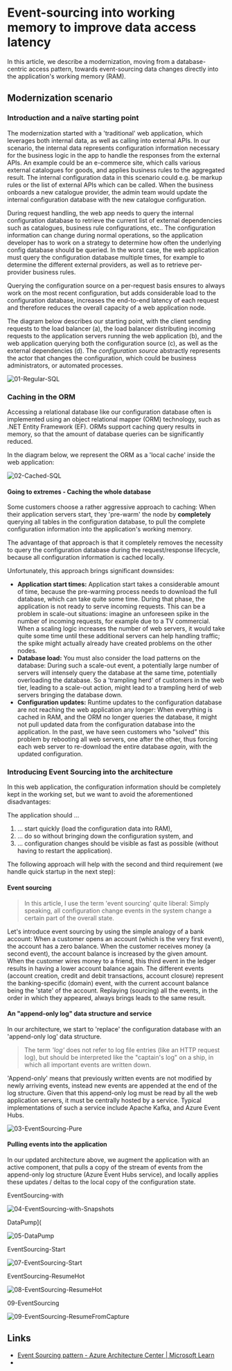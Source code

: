 # Event-sourcing into working memory to improve data access latency

In this article, we describe a modernization, moving from a database-centric access pattern, towards event-sourcing data changes directly into the application's working memory (RAM). 

## Modernization scenario

### Introduction and a naïve starting point

The modernization started with a 'traditional' web application, which leverages both internal data, as well as calling into external APIs. In our scenario, the internal data represents configuration information necessary for the business logic in the app to handle the responses from the external APIs. An example could be an e-commerce site, which calls various external catalogues for goods, and applies business rules to the aggregated result. The internal configuration data in this scenario could e.g. be markup rules or the list of external APIs which can be called. When the business onboards a new catalogue provider, the admin team would update the internal configuration database with the new catalogue configuration. 

During request handling, the web app needs to query the internal configuration database to retrieve the current list of external dependencies such as catalogues, business rule configurations, etc.. The configuration information can change during normal operations, so the application developer has to work on a strategy to determine how often the underlying config database should be queried. In the worst case, the web application must query the configuration database multiple times, for example to determine the different external providers, as well as to retrieve per-provider business rules. 

Querying the configuration source on a per-request basis ensures to always work on the most recent configuration, but adds considerable load to the configuration database, increases the end-to-end latency of each request and therefore reduces the overall capacity of a web application node.

The diagram below describes our starting point, with the client sending requests to the load balancer (a), the load balancer distributing incoming requests to the application servers running the web application (b), and the web application querying both the configuration source (c), as well as the external dependencies (d). The *configuration source* abstractly represents the actor that changes the configuration, which could be business administrators, or automated processes.

![01-Regular-SQL](2023-01-25--event-sourcing-1_01-Regular-SQL.png)

### Caching in the ORM

Accessing a relational database like our configuration database often is implemented using an object relational mapper (ORM) technology, such as .NET Entity Framework (EF). ORMs support caching query results in memory, so that the amount of database  queries can be significantly reduced. 

In the diagram below, we represent the ORM as a 'local cache' inside the web application:

![02-Cached-SQL](2023-01-25--event-sourcing-1_02-Cached-SQL.png)

#### Going to extremes - Caching the whole database

Some customers choose a rather aggressive approach to caching: When their application servers start, they 'pre-warm' the node by **completely** querying all tables in the configuration database, to pull the complete configuration information into the application's working memory. 

The advantage of that approach is that it completely removes the necessity to query the configuration database during the request/response lifecycle, because all configuration information is cached locally. 

Unfortunately, this approach brings significant downsides: 

- **Application start times:** Application start takes a considerable amount of time, because the pre-warming process needs to download the full database, which can take quite some time. During that phase, the application is not ready to serve incoming requests. This can be a problem in scale-out situations: imagine an unforeseen spike in the number of incoming requests, for example due to a TV commercial. When a scaling logic increases the number of web servers, it would take quite some time until these additional servers can help handling traffic; the spike might actually already have created problems on the other nodes.
- **Database load:** You must also consider the load patterns on the database: During such a scale-out event, a potentially large number of servers will intensely query the database at the same time, potentially overloading the database. So a 'trampling herd' of customers in the web tier, leading to a scale-out action, might lead to a trampling herd of web servers bringing the database down.
- **Configuration updates:** Runtime updates to the configuration database are not reaching the web application any longer: When everything is cached in RAM, and the ORM no longer queries the database, it might not pull updated data from the configuration database into the application. In the past, we have seen customers who "solved" this problem by rebooting all web servers, one after the other, thus forcing each web server to re-download the entire database *again*, with the updated configuration.

### Introducing Event Sourcing into the architecture

In this web application, the configuration information should be completely kept in the working set, but we want to avoid the aforementioned disadvantages: 

The application should ...

1. ... start quickly (load the configuration data into RAM), 
2. ... do so without bringing down the configuration system, and 
3. ... configuration changes should be visible as fast as possible (without having to restart the application).

The following approach will help with the second and third requirement (we handle quick startup in the next step):

#### Event sourcing

> In this article, I use the term 'event sourcing' quite liberal: Simply speaking, all configuration change events in the system change a certain part of the overall state. 

Let's introduce event sourcing by using the simple analogy of a bank account: When a customer opens an account (which is the very first event), the account has a zero balance. When the customer receives money (a second event), the account balance is increased by the given amount. When the customer wires money to a friend, this third event in the ledger results in having a lower account balance again. The different events (account creation, credit and debit transactions, account closure) represent the banking-specific (domain) event, with the current account balance being the 'state' of the account. Replaying (sourcing) all the events, in the order in which they appeared, always brings leads to the same result. 

#### An "append-only log" data structure and service

In our architecture, we start to 'replace' the configuration database with an 'append-only log' data structure. 

> The term *'log'* does not refer to log file entries (like an HTTP request log), but should be interpreted like the "captain's log" on a ship, in which all important events are written down. 

'Append-only' means that previously written events are not modified by newly arriving events, instead new events are appended at the end of the log structure. Given that this append-only log must be read by all the web application servers, it must be centrally hosted by a service. Typical implementations of such a service include Apache Kafka, and Azure Event Hubs. 

![03-EventSourcing-Pure](2023-01-25--event-sourcing-1_03-EventSourcing-Pure.png)

#### Pulling events into the application

In our updated architecture above, we augment the application with an active component, that pulls a copy of the stream of events from the append-only log structure (Azure Event Hubs service), and locally applies these updates / deltas to the local copy of the configuration state. 



EventSourcing-with

![04-EventSourcing-with-Snapshots](2023-01-25--event-sourcing-1_04-EventSourcing-with-Snapshots.png)





DataPump](

![05-DataPump](2023-01-25--event-sourcing-1_05-DataPump.png)





EventSourcing-Start

![07-EventSourcing-Start](2023-01-25--event-sourcing-1_07-EventSourcing-Start.png)





EventSourcing-ResumeHot

![08-EventSourcing-ResumeHot](2023-01-25--event-sourcing-1_08-EventSourcing-ResumeHot.png)





09-EventSourcing

![09-EventSourcing-ResumeFromCapture](2023-01-25--event-sourcing-1_09-EventSourcing-ResumeFromCapture.png)

## Links

- [Event Sourcing pattern - Azure Architecture Center | Microsoft Learn](https://learn.microsoft.com/en-us/azure/architecture/patterns/event-sourcing)
- 
